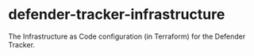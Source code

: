 # defender-tracker-infrastructure
The Infrastructure as Code configuration (in Terraform) for the Defender Tracker.
